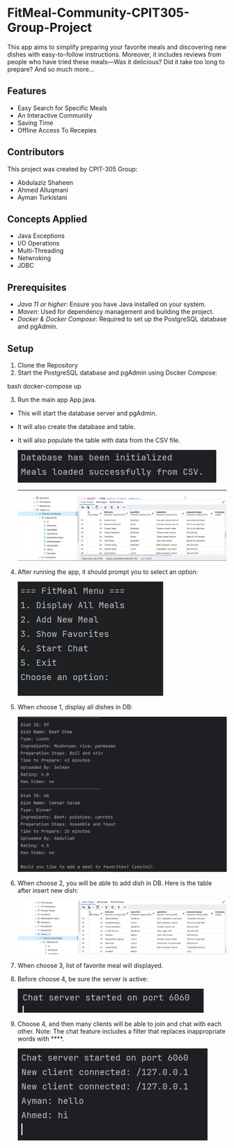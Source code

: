 # FitMeal-Community-CPIT305-Group-Project
This app aims to simplify preparing your favorite meals and discovering new dishes with easy-to-follow instructions. Moreover, it includes reviews from people who have tried these meals—Was it delicious? Did it take too long to prepare? And so much more...

## Features
- Easy Search for Specific Meals
- An Interactive Community
- Saving Time
- Offline Access To Recepies

## Contributors
This project was created by CPIT-305 Group:
- Abdulaziz Shaheen
- Ahmed Alluqmani
- Ayman Turkistani

## Concepts Applied
- Java Exceptions
- I/O Operations
- Multi-Threading
- Netwroking
- JDBC

## Prerequisites

- *Java 11 or higher*: Ensure you have Java installed on your system.
- *Maven*: Used for dependency management and building the project.
- *Docker & Docker Compose*: Required to set up the PostgreSQL database and pgAdmin.

## Setup

1. Clone the Repository
2. Start the PostgreSQL database and pgAdmin using Docker Compose:

bash
docker-compose up

3. Run the main app App.java.
  - This will start the database server and pgAdmin.
  - It will also create the database and table. 
  - It will also populate the table with data from the CSV file.

      ![](images/pic1.png)
    ___
      ![](images/pic2.png)    

4. After running the app, it should prompt you to select an option: 

      ![](images/pic3.png)

6. ⁠When choose 1, display all dishes in DB:

      ![](images/pic4.png)

8. ⁠When choose 2, you will be able to add dish in DB. Here is the table after insert new dish:

      ![](images/pic5.png)

10. ⁠When choose 3, list of favorite meal will displayed.

11. Before choose 4, be sure the server is active:

      ![](images/pic6.png)

13. Choose 4, and then many clients will be able to join and chat with each other. Note: The chat feature includes a filter that replaces inappropriate words with ****.

      ![](images/pic7.png)
   
